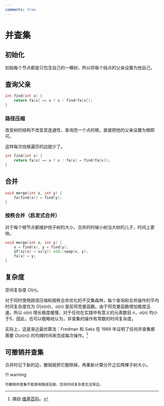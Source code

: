 ```yaml
---
comments: true
---
```


# 并查集

## 初始化

初始每个节点都是只包含自己的一棵树，所以将每个结点的父亲设置为他自己。

## 查询父亲

``` cpp
int find(int x) {
    return fa[x] == x ? x : find(fa[x]);
}
```

### 路径压缩

改变树的结构不改变其连通性，查询完一个点的根，直接把他的父亲设置为根即可。

这样每次找根遍历的边就少了。

``` cpp
int find(int x) {
    return fa[x] == x ? x : fa[x] = find(fa[x]);
}
```

## 合并

``` cpp
void merge(int x, int y) {
    fa[find(x)] = find(y);
}
```

### 按秩合并（启发式合并）

对于每个根节点都维护他子树的大小，合并的时候小树当大树的儿子，时间上更快。

``` cpp
void merge(int x, int y) {
    x = find(x), y = find(y);
    if(sz[x] < sz[y]) std::swap(x, y);
    fa[x] = y;
}
```

## 复杂度

空间复杂度 $O(n)$。

对于同时使用路径压缩和按秩合并优化的不交集森林，每个查询和合并操作的平均时间复杂度仅为 $O(\alpha(n))$，$\alpha(n)$ 是反阿克曼函数。由于阿克曼函数增加极度迅速，所以 $\alpha(n)$ 增长极度缓慢，对于任何在实践中有意义的元素数目 $n$，$\alpha(n)$ 均小于5，因此，也可以粗略地认为，并查集的操作有常数的时间复杂度。

实际上，这是渐近最优算法：Fredman 和 Saks 在 1989 年证明了任何并查集都需要 $\Omega(\alpha(n))$ 的均摊时间来完成每次操作。[^1]

[^1]: 摘自 [维基百科](https://zh.wikipedia.org/wiki/%E5%B9%B6%E6%9F%A5%E9%9B%86)。

## 可撤销并查集

合并时记下新的边，撤销就把它删除掉，再重新计算分开之后两棵子树大小。

!!! warning

    可撤销并查集不能使用路径压缩，否则时间复杂度无法保证。
